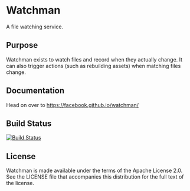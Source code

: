 # Watchman

A file watching service.

## Purpose

Watchman exists to watch files and record when they actually change.  It can
also trigger actions (such as rebuilding assets) when matching files change.

## Documentation

Head on over to https://facebook.github.io/watchman/

## Build Status

[![Build Status](https://travis-ci.org/facebook/watchman.svg?branch=master)
](https://travis-ci.org/facebook/watchman)

## License

Watchman is made available under the terms of the Apache License 2.0.  See the
LICENSE file that accompanies this distribution for the full text of the
license.
